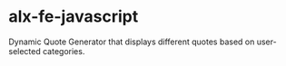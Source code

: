 # alx-fe-javascript
Dynamic Quote Generator that displays different quotes based on user-selected categories.
